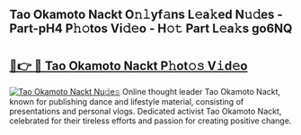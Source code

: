 ## Tao Okamoto Nackt O𝚗𝚕yf𝚊ns L𝚎a𝚔ed N𝚞𝚍es - Part-pH4 P𝚑𝚘tos Vi𝚍𝚎o - H𝚘𝚝 Part L𝚎a𝚔s go6NQ

# <h2><a href="http://kf0t2mh.oniu.top/?m=Tao+Okamoto+Nackt">🔗👉 🔴 Tao Okamoto Nackt P𝚑ot𝚘𝚜 V𝚒d𝚎o</a></h2>

[![Tao Okamoto Nackt Nu𝚍e𝚜](https://i.imgur.com/0qMVB7G.gif)](http://kf0t2mh.oniu.top/?m=Tao+Okamoto+Nackt)
Online thought leader Tao Okamoto Nackt, known for publishing dance and lifestyle material, consisting of presentations and personal vlogs. Dedicated activist Tao Okamoto Nackt, celebrated for their tireless efforts and passion for creating positive change.  
